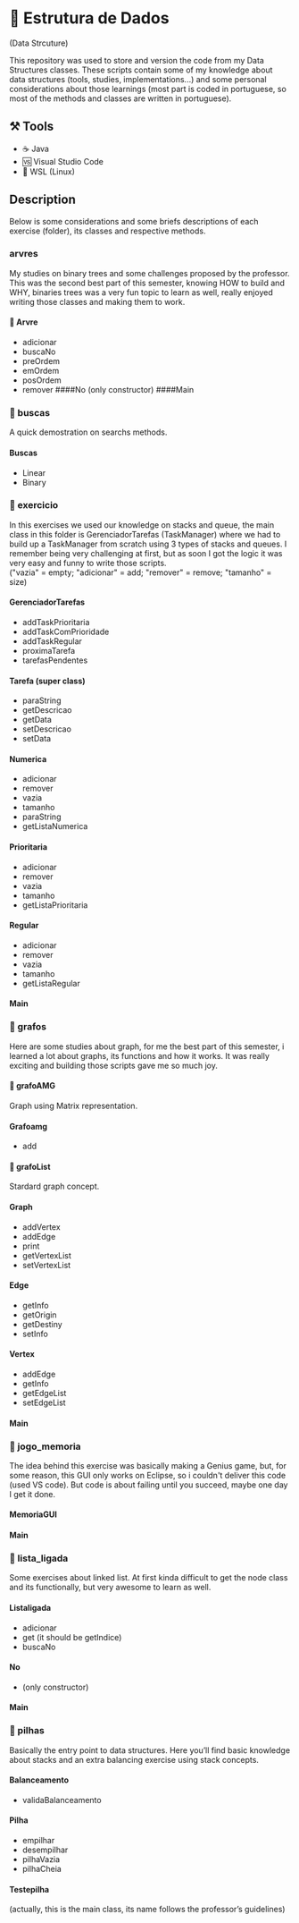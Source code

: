 # 🧱 Estrutura de Dados 
(Data Strcuture)

This repository was used to store and version the code from my Data Structures classes. These scripts contain some of my knowledge about data structures (tools, studies, implementations...) and some personal considerations about those learnings (most part is coded in portuguese, so most of the methods and classes are written in portuguese). 

## ⚒️ Tools
* ☕ Java
* 🆚 Visual Studio Code
* 🐧 WSL (Linux)


## Description
Below is some considerations and some briefs descriptions of each exercise (folder), its classes and respective methods.
### arvres
My studies on binary trees and some challenges proposed by the professor. This was the second best part of this semester, knowing HOW to build and WHY, binaries trees was a very fun topic to learn as well, really enjoyed writing those classes and making them to work.  
#### 📁 Arvre
   * adicionar
   * buscaNo
   * preOrdem
   * emOrdem
   * posOrdem
   * remover
####No
     (only constructor)
####Main

### 📁 buscas
A quick demostration on searchs methods.
#### Buscas
   * Linear
   * Binary

### 📁 exercicio
In this exercises we used our knowledge on stacks and queue, the main class in this folder is GerenciadorTarefas (TaskManager) where we had to build up a TaskManager from scratch using 3 types of stacks and queues. I remember being very challenging at first, but as soon I got the logic it was very easy and funny to write those scripts.  
("vazia" = empty; "adicionar" = add; "remover" = remove; "tamanho" = size)
#### GerenciadorTarefas
   * addTaskPrioritaria
   * addTaskComPrioridade
   * addTaskRegular
   * proximaTarefa
   * tarefasPendentes
#### Tarefa (super class)
   * paraString
   * getDescricao
   * getData
   * setDescricao
   * setData
#### Numerica
   * adicionar
   * remover
   * vazia
   * tamanho
   * paraString
   * getListaNumerica
#### Prioritaria
   * adicionar
   * remover
   * vazia
   * tamanho
   * getListaPrioritaria
#### Regular
   * adicionar
   * remover
   * vazia
   * tamanho
   * getListaRegular
#### Main

### 📁 grafos
Here are some studies about graph, for me the best part of this semester, i learned a lot about graphs, its functions and how it works. It was really exciting and building those scripts gave me so much joy. 
#### 📁 grafoAMG
Graph using Matrix representation.
#### Grafoamg
  * add
#### 📁 grafoList
Stardard graph concept.
#### Graph
  * addVertex
  * addEdge
  * print
  * getVertexList
  * setVertexList
#### Edge
  * getInfo
  * getOrigin
  * getDestiny
  * setInfo
#### Vertex
  * addEdge
  * getInfo
  * getEdgeList
  * setEdgeList
#### Main

### 📁 jogo_memoria
The idea behind this exercise was basically making a Genius game, but, for some reason, this GUI only works on Eclipse, so i couldn't deliver this code (used VS code). But code is about failing until you succeed, maybe one day I get it done. 
#### MemoriaGUI
#### Main

### 📁 lista_ligada
Some exercises about linked list. At first kinda difficult to get the node class and its functionally, but very awesome to learn as well.
#### Listaligada
   * adicionar
   * get (it should be getIndice)
   * buscaNo
#### No
   * (only constructor)
#### Main

### 📁 pilhas
 Basically the entry point to data structures. Here you’ll find basic knowledge about stacks and an extra balancing exercise using stack concepts.
#### Balanceamento
   * validaBalanceamento
#### Pilha
   * empilhar
   * desempilhar
   * pilhaVazia
   * pilhaCheia
#### Testepilha
(actually, this is the main class, its name follows the professor’s guidelines)
